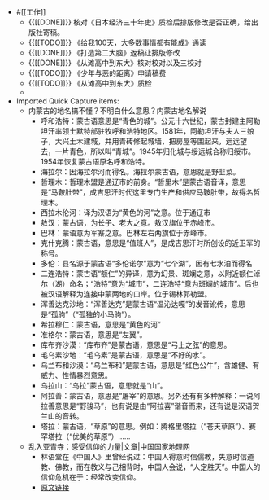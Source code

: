 - #[[工作]]
    - {{[[DONE]]}} 核对《日本经济三十年史》质检后排版修改是否正确，给出版社寄稿。
    - {{[[TODO]]}}  《给我100天，大多数事情都有能成》通读
    - {{[[DONE]]}} 《打造第二大脑》返稿让排版修改
    - {{[[DONE]]}} 《从滩高中到东大》核对校对以及三校对
    - {{[[TODO]]}} 《少年与恶的距离》申请稿费
    - {{[[TODO]]}} 《从滩高中到东大》质检
    - 
- Imported Quick Capture items:
    - 内蒙古的地名搞不懂？不明白什么意思？内蒙古地名解说
        - 呼和浩特：蒙古语意思是“青色的城”。公元十六世纪，蒙古封建主阿勒坦汗率领土默特部驻牧呼和浩特地区。1581年，阿勒坦汗与夫人三娘子，大兴土木建城，并用青砖修起城墙，把房屋等围起来，远远望去，一片青色，所以叫“青城”。1945年归化城与绥远城合称归绥市。1954年恢复蒙古语原名呼和浩特。
        - 海拉尔：因海拉尔河而得名。海拉尔蒙古语，意思就是野韭菜。
        - 哲理木：哲理木盟是通辽市的前身。“哲里木”是蒙古语音译，意思是“马鞍肚带”，成吉思汗时代这里专门生产和供应马鞍肚带，故得名哲理木。
        - 西拉木伦河：译为汉语为“黄色的河”之意。位于通辽市
        - 敖汉：蒙古语，为长子、老大之意。敖汉旗位于赤峰市。
        - 巴林：蒙语意为军寨之意。巴林左右两旗位于赤峰市。
        - 克什克腾：蒙古语，意思是“值班人”，是成吉思汗时所创设的近卫军的称号。
        - 多伦：县名源于蒙古语“多伦诺尔”意为“七个湖”，因有七水泊而得名
        - 二连浩特：蒙古语“额仁”的异译，意为幻景、斑斓之意，以附近额仁淖尔（湖）命名；“浩特”意为“城市”，二连浩特“意为斑斓的城市”。后也被汉语解释为连接中蒙两地的口岸。位于锡林郭勒盟。
        - 浑善达克沙地：“浑善达克”是蒙古语“温沁达嘎”的发音讹传，意思是“孤驹”（“孤独的小马驹”）。
        - 希拉穆仁：蒙古语，意思是“黄色的河”
        - 准格尔：蒙古语，意思是“左翼”。
        - 库布齐沙漠：“库布齐”是蒙古语，意思是“弓上之弦”的意思。
        - 毛乌素沙地：“毛乌素”是蒙古语，意思是“不好的水”。
        - 乌兰布和沙漠：“乌兰布和”是蒙古语，意思是“红色公牛”，含雄健、有威力、性情暴烈意思。
        - 乌拉山：“乌拉”蒙古语，意思就是“山”。
        - 阿拉善：蒙古语，意思是“屠宰”的意思。另外还有有多种解释：一说阿拉善意思是“野骏马”，也有说是由“阿拉喜”谐音而来，还有说是汉语贺兰山的音转。
        - 塔拉：蒙古语，“草原”的意思。例如：腾格里塔拉（“苍天草原”）、赛罕塔拉（“优美的草原”）……
    - 乱入亚青寺：感受信仰的力量|文章|中国国家地理网
        - 林语堂在《中国人》里曾经说过：中国人得意时信儒教，失意时信道教、佛教，而在教义与己相背时，中国人会说，“人定胜天”。中国人的信仰危机在于：经常改变信仰。
        - [原文链接](http://www.dili360.com/article/p562f228b4e80973.htm)
